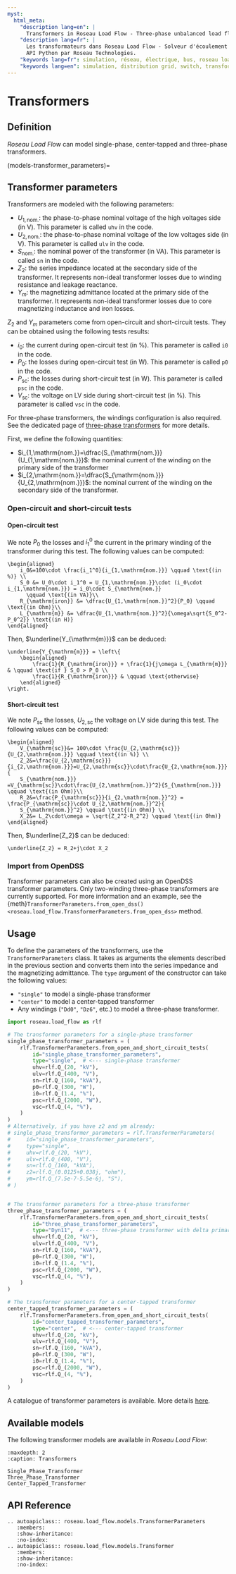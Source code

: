 ```yaml
---
myst:
  html_meta:
    "description lang=en": |
      Transformers in Roseau Load Flow - Three-phase unbalanced load flow solver in a Python API by Roseau Technologies.
    "description lang=fr": |
      Les transformateurs dans Roseau Load Flow - Solveur d'écoulement de charge triphasé et déséquilibré dans une
      API Python par Roseau Technologies.
    "keywords lang=fr": simulation, réseau, électrique, bus, roseau load flow, transformateurs, modèle
    "keywords lang=en": simulation, distribution grid, switch, transformers, model
---
```


# Transformers

## Definition

_Roseau Load Flow_ can model single-phase, center-tapped and three-phase transformers.

(models-transformer_parameters)=

## Transformer parameters

Transformers are modeled with the following parameters:

- $U_{1,\mathrm{nom.}}$: the phase-to-phase nominal voltage of the high voltages side (in V). This
  parameter is called `uhv` in the code.
- $U_{2,\mathrm{nom.}}$: the phase-to-phase nominal voltage of the low voltages side (in V). This
  parameter is called `ulv` in the code.
- $S_{\mathrm{nom.}}$: the nominal power of the transformer (in VA). This parameter is called `sn`
  in the code.
- $Z_2$: the series impedance located at the secondary side of the transformer. It represents
  non-ideal transformer losses due to winding resistance and leakage reactance.
- $Y_m$: the magnetizing admittance located at the primary side of the transformer. It represents
  non-ideal transformer losses due to core magnetizing inductance and iron losses.

$Z_2$ and $Y_m$ parameters come from open-circuit and short-circuit tests. They can be obtained
using the following tests results:

- $i_0$: the current during open-circuit test (in %). This parameter is called `i0` in the code.
- $P_0$: the losses during open-circuit test (in W). This parameter is called `p0` in the code.
- $P_{\mathrm{sc}}$: the losses during short-circuit test (in W). This parameter is called `psc`
  in the code.
- $V_{\mathrm{sc}}$: the voltage on LV side during short-circuit test (in %). This parameter is
  called `vsc` in the code.

For three-phase transformers, the windings configuration is also required. See the dedicated page
of [three-phase transformers](Three_Phase_Transformer.md) for more details.

First, we define the following quantities:

- $i_{1,\mathrm{nom.}}=\dfrac{S_{\mathrm{nom.}}}{U_{1,\mathrm{nom.}}}$: the nominal current of the
  winding on the primary side of the transformer
- $i_{2,\mathrm{nom.}}=\dfrac{S_{\mathrm{nom.}}}{U_{2,\mathrm{nom.}}}$: the nominal current of the
  winding on the secondary side of the transformer.

### Open-circuit and short-circuit tests

#### Open-circuit test

We note $P_0$ the losses and $i_1^0$ the current in the primary winding of the transformer during
this test. The following values can be computed:

```{math}
\begin{aligned}
    i_0&=100\cdot \frac{i_1^0}{i_{1,\mathrm{nom.}}} \qquad \text{(in %)} \\
    S_0 &= U_0\cdot i_1^0 = U_{1,\mathrm{nom.}}\cdot (i_0\cdot i_{1,\mathrm{nom.}}) = i_0\cdot S_{\mathrm{nom.}}
      \qquad \text{(in VA)}\\
    R_{\mathrm{iron}} &= \dfrac{U_{1,\mathrm{nom.}}^2}{P_0} \qquad \text{(in Ohm)}\\
    L_{\mathrm{m}} &= \dfrac{U_{1,\mathrm{nom.}}^2}{\omega\sqrt{S_0^2-P_0^2}} \text{(in H)}
\end{aligned}
```

Then, $\underline{Y_{\mathrm{m}}}$ can be deduced:

```{math}
\underline{Y_{\mathrm{m}}} = \left\{
    \begin{aligned}
        \frac{1}{R_{\mathrm{iron}}} + \frac{1}{j\omega L_{\mathrm{m}}} & \qquad \text{if } S_0 > P_0 \\
        \frac{1}{R_{\mathrm{iron}}} & \qquad \text{otherwise}
    \end{aligned}
\right.
```

#### Short-circuit test

We note $P_{\mathrm{sc}}$ the losses, $U_{2,\mathrm{sc}}$ the voltage on LV side during this test. The following
values can be computed:

```{math}
\begin{aligned}
    V_{\mathrm{sc}}&= 100\cdot \frac{U_{2,\mathrm{sc}}}{U_{2,\mathrm{nom.}}} \qquad \text{(in %)} \\
    Z_2&=\frac{U_{2,\mathrm{sc}}}{i_{2,\mathrm{nom.}}}=U_{2,\mathrm{sc}}\cdot\frac{U_{2,\mathrm{nom.}}}{
    S_{\mathrm{nom.}}} =V_{\mathrm{sc}}\cdot\frac{U_{2,\mathrm{nom.}}^2}{S_{\mathrm{nom.}}} \qquad \text{(in Ohm)}\\
    R_2&=\frac{P_{\mathrm{sc}}}{i_{2,\mathrm{nom.}}^2} = \frac{P_{\mathrm{sc}}\cdot U_{2,\mathrm{nom.}}^2}{
    S_{\mathrm{nom.}}^2} \qquad \text{(in Ohm)} \\
    X_2&= L_2\cdot\omega = \sqrt{Z_2^2-R_2^2} \qquad \text{(in Ohm)}
\end{aligned}
```

Then, $\underline{Z_2}$ can be deduced:

```{math}
\underline{Z_2} = R_2+j\cdot X_2
```

### Import from OpenDSS

Transformer parameters can also be created using an OpenDSS transformer parameters. Only two-winding
three-phase transformers are currently supported. For more information and an example, see the
{meth}`TransformerParameters.from_open_dss() <roseau.load_flow.TransformerParameters.from_open_dss>`
method.

## Usage

To define the parameters of the transformers, use the `TransformerParameters` class. It takes as
arguments the elements described in the previous section and converts them into the series
impedance and the magnetizing admittance. The `type` argument of the constructor can take the
following values:

- `"single"` to model a single-phase transformer
- `"center"` to model a center-tapped transformer
- Any windings (`"Dd0"`, `"Dz6"`, etc.) to model a three-phase transformer.

```python
import roseau.load_flow as rlf

# The transformer parameters for a single-phase transformer
single_phase_transformer_parameters = (
    rlf.TransformerParameters.from_open_and_short_circuit_tests(
        id="single_phase_transformer_parameters",
        type="single",  # <--- single-phase transformer
        uhv=rlf.Q_(20, "kV"),
        ulv=rlf.Q_(400, "V"),
        sn=rlf.Q_(160, "kVA"),
        p0=rlf.Q_(300, "W"),
        i0=rlf.Q_(1.4, "%"),
        psc=rlf.Q_(2000, "W"),
        vsc=rlf.Q_(4, "%"),
    )
)
# Alternatively, if you have z2 and ym already:
# single_phase_transformer_parameters = rlf.TransformerParameters(
#     id="single_phase_transformer_parameters",
#     type="single",
#     uhv=rlf.Q_(20, "kV"),
#     ulv=rlf.Q_(400, "V"),
#     sn=rlf.Q_(160, "kVA"),
#     z2=rlf.Q_(0.0125+0.038j, "ohm"),
#     ym=rlf.Q_(7.5e-7-5.5e-6j, "S"),
# )


# The transformer parameters for a three-phase transformer
three_phase_transformer_parameters = (
    rlf.TransformerParameters.from_open_and_short_circuit_tests(
        id="three_phase_transformer_parameters",
        type="Dyn11",  # <--- three-phase transformer with delta primary and wye secondary
        uhv=rlf.Q_(20, "kV"),
        ulv=rlf.Q_(400, "V"),
        sn=rlf.Q_(160, "kVA"),
        p0=rlf.Q_(300, "W"),
        i0=rlf.Q_(1.4, "%"),
        psc=rlf.Q_(2000, "W"),
        vsc=rlf.Q_(4, "%"),
    )
)

# The transformer parameters for a center-tapped transformer
center_tapped_transformer_parameters = (
    rlf.TransformerParameters.from_open_and_short_circuit_tests(
        id="center_tapped_transformer_parameters",
        type="center",  # <--- center-tapped transformer
        uhv=rlf.Q_(20, "kV"),
        ulv=rlf.Q_(400, "V"),
        sn=rlf.Q_(160, "kVA"),
        p0=rlf.Q_(300, "W"),
        i0=rlf.Q_(1.4, "%"),
        psc=rlf.Q_(2000, "W"),
        vsc=rlf.Q_(4, "%"),
    )
)
```

A catalogue of transformer parameters is available. More details [here](catalogues-transformers).

## Available models

The following transformer models are available in _Roseau Load Flow_:

```{toctree}
:maxdepth: 2
:caption: Transformers

Single_Phase_Transformer
Three_Phase_Transformer
Center_Tapped_Transformer
```

## API Reference

```{eval-rst}
.. autoapiclass:: roseau.load_flow.models.TransformerParameters
   :members:
   :show-inheritance:
   :no-index:
.. autoapiclass:: roseau.load_flow.models.Transformer
   :members:
   :show-inheritance:
   :no-index:
```
